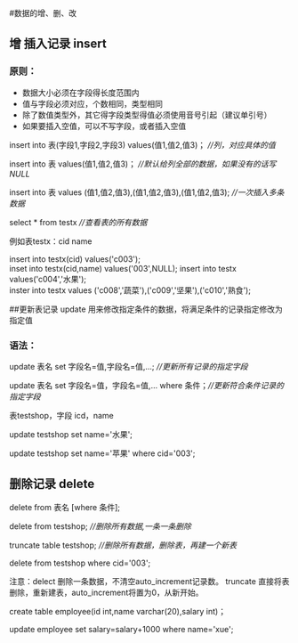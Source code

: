 #数据的增、删、改

## 增   插入记录 insert
### 原则：

* 数据大小必须在字段得长度范围内
* 值与字段必须对应，个数相同，类型相同
* 除了数值类型外，其它得字段类型得值必须使用音号引起（建议单引号）
* 如果要插入空值，可以不写字段，或者插入空值

insert into 表(字段1,字段2,字段3) values(值1,值2,值3)；   *//列，对应具体的值* 

insert into 表 values(值1,值2,值3)； *//默认给列全部的数据，如果没有的话写NULL*

insert into 表 values (值1,值2,值3),(值1,值2,值3),(值1,值2,值3);  *//一次插入多条数据*

select * from testx    *//查看表的所有数据*

例如表testx：cid  name

insert into testx(cid) values('c003');  
inset into testx(cid,name) values('003',NULL); 
insert into testx values('c004','水果');   
inster into testx values ('c008','蔬菜'),('c009','坚果'),('c010','熟食');

##更新表记录 update
用来修改指定条件的数据，将满足条件的记录指定修改为指定值
### 语法：

update 表名 set 字段名=值,字段名=值,...;     *//更新所有记录的指定字段*

update 表名 set 字段名=值，字段名=值,... where 条件；*//更新符合条件记录的指定字段*

表testshop，字段 icd，name

update testshop set name='水果';

update testshop set name='苹果' where cid='003';

## 删除记录 delete
delete from 表名 [where 条件];

delete from testshop;  *//删除所有数据,一条一条删除*

truncate table testshop;   *//删除所有数据，删除表，再建一个新表*

delete from testshop where cid='003';

注意：delect 删除一条数据，不清空auto_increment记录数。
truncate 直接将表删除，重新建表，auto_increment将置为0，从新开始。

create table employee(id int,name varchar(20),salary int)；

update employee set salary=salary+1000 where name='xue';





